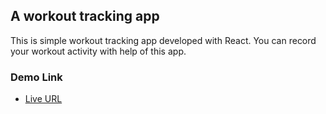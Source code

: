 ## A workout tracking app

This is simple workout tracking app developed with React.
You can record your workout activity with help of this app.

### Demo Link

- [Live URL](https://iamchiki.github.io/react-workout-tracker/)
